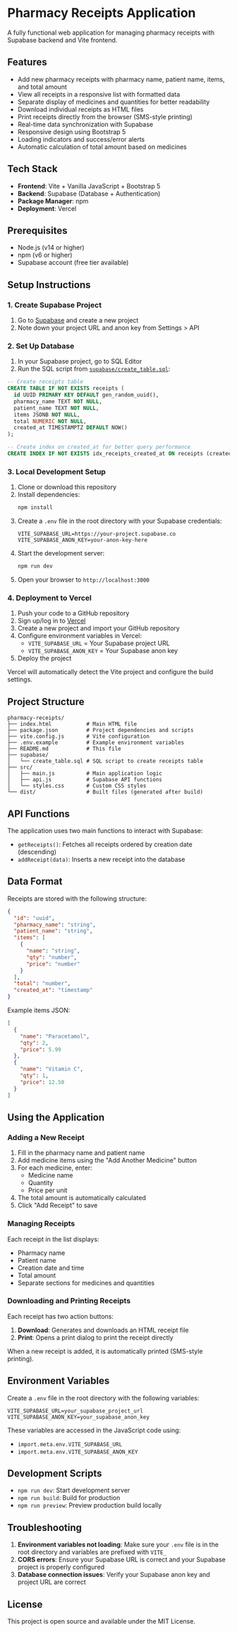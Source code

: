 # Pharmacy Receipts Application

A fully functional web application for managing pharmacy receipts with Supabase backend and Vite frontend.

## Features

- Add new pharmacy receipts with pharmacy name, patient name, items, and total amount
- View all receipts in a responsive list with formatted data
- Separate display of medicines and quantities for better readability
- Download individual receipts as HTML files
- Print receipts directly from the browser (SMS-style printing)
- Real-time data synchronization with Supabase
- Responsive design using Bootstrap 5
- Loading indicators and success/error alerts
- Automatic calculation of total amount based on medicines

## Tech Stack

- **Frontend**: Vite + Vanilla JavaScript + Bootstrap 5
- **Backend**: Supabase (Database + Authentication)
- **Package Manager**: npm
- **Deployment**: Vercel

## Prerequisites

- Node.js (v14 or higher)
- npm (v6 or higher)
- Supabase account (free tier available)

## Setup Instructions

### 1. Create Supabase Project

1. Go to [Supabase](https://app.supabase.com/) and create a new project
2. Note down your project URL and anon key from Settings > API

### 2. Set Up Database

1. In your Supabase project, go to SQL Editor
2. Run the SQL script from [`supabase/create_table.sql`](supabase/create_table.sql):

```sql
-- Create receipts table
CREATE TABLE IF NOT EXISTS receipts (
  id UUID PRIMARY KEY DEFAULT gen_random_uuid(),
  pharmacy_name TEXT NOT NULL,
  patient_name TEXT NOT NULL,
  items JSONB NOT NULL,
  total NUMERIC NOT NULL,
  created_at TIMESTAMPTZ DEFAULT NOW()
);

-- Create index on created_at for better query performance
CREATE INDEX IF NOT EXISTS idx_receipts_created_at ON receipts (created_at DESC);
```

### 3. Local Development Setup

1. Clone or download this repository
2. Install dependencies:
   ```bash
   npm install
   ```
3. Create a `.env` file in the root directory with your Supabase credentials:
   ```env
   VITE_SUPABASE_URL=https://your-project.supabase.co
   VITE_SUPABASE_ANON_KEY=your-anon-key-here
   ```
4. Start the development server:
   ```bash
   npm run dev
   ```
5. Open your browser to `http://localhost:3000`

### 4. Deployment to Vercel

1. Push your code to a GitHub repository
2. Sign up/log in to [Vercel](https://vercel.com/)
3. Create a new project and import your GitHub repository
4. Configure environment variables in Vercel:
   - `VITE_SUPABASE_URL` = Your Supabase project URL
   - `VITE_SUPABASE_ANON_KEY` = Your Supabase anon key
5. Deploy the project

Vercel will automatically detect the Vite project and configure the build settings.

## Project Structure

```
pharmacy-receipts/
├── index.html           # Main HTML file
├── package.json         # Project dependencies and scripts
├── vite.config.js       # Vite configuration
├── .env.example         # Example environment variables
├── README.md            # This file
├── supabase/
│   └── create_table.sql # SQL script to create receipts table
├── src/
│   ├── main.js          # Main application logic
│   ├── api.js           # Supabase API functions
│   └── styles.css       # Custom CSS styles
└── dist/                # Built files (generated after build)
```

## API Functions

The application uses two main functions to interact with Supabase:

- `getReceipts()`: Fetches all receipts ordered by creation date (descending)
- `addReceipt(data)`: Inserts a new receipt into the database

## Data Format

Receipts are stored with the following structure:

```json
{
  "id": "uuid",
  "pharmacy_name": "string",
  "patient_name": "string",
  "items": [
    {
      "name": "string",
      "qty": "number",
      "price": "number"
    }
  ],
  "total": "number",
  "created_at": "timestamp"
}
```

Example items JSON:
```json
[
  {
    "name": "Paracetamol",
    "qty": 2,
    "price": 5.99
  },
  {
    "name": "Vitamin C",
    "qty": 1,
    "price": 12.50
  }
]
```

## Using the Application

### Adding a New Receipt

1. Fill in the pharmacy name and patient name
2. Add medicine items using the "Add Another Medicine" button
3. For each medicine, enter:
   - Medicine name
   - Quantity
   - Price per unit
4. The total amount is automatically calculated
5. Click "Add Receipt" to save

### Managing Receipts

Each receipt in the list displays:
- Pharmacy name
- Patient name
- Creation date and time
- Total amount
- Separate sections for medicines and quantities

### Downloading and Printing Receipts

Each receipt has two action buttons:
1. **Download**: Generates and downloads an HTML receipt file
2. **Print**: Opens a print dialog to print the receipt directly

When a new receipt is added, it is automatically printed (SMS-style printing).

## Environment Variables

Create a `.env` file in the root directory with the following variables:

```env
VITE_SUPABASE_URL=your_supabase_project_url
VITE_SUPABASE_ANON_KEY=your_supabase_anon_key
```

These variables are accessed in the JavaScript code using:
- `import.meta.env.VITE_SUPABASE_URL`
- `import.meta.env.VITE_SUPABASE_ANON_KEY`

## Development Scripts

- `npm run dev`: Start development server
- `npm run build`: Build for production
- `npm run preview`: Preview production build locally

## Troubleshooting

1. **Environment variables not loading**: Make sure your `.env` file is in the root directory and variables are prefixed with `VITE_`
2. **CORS errors**: Ensure your Supabase URL is correct and your Supabase project is properly configured
3. **Database connection issues**: Verify your Supabase anon key and project URL are correct

## License

This project is open source and available under the MIT License.